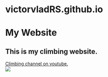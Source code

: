 # victorvladRS.github.io
<!DOCTYPE html>
<html>

<head>
	<link rel="stylesheet" type="text/css" href="site_style.css"/>
</head>
<body>
	<h1>My Website</h1>
	<div class="hero">
		<h2 id = "footer">This is my climbing website.</h2>
		<a href="https://www.youtube.com/channel/UCIRIbjrEHserQZ6O1Jd9wrg">Climbing channel on youtube.</a>
	</div>
	

<img src = "https://d36tnp772eyphs.cloudfront.net/blogs/1/2014/08/Smith-Rock-940x595.jpg">

</body>


</html>

